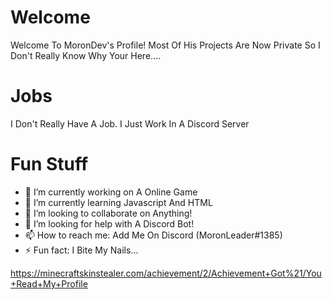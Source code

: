 # Welcome
Welcome To MoronDev's Profile! Most Of His Projects Are Now Private So I Don't Really Know Why Your Here....

# Jobs
I Don't Really Have A Job. I Just Work In A Discord Server

# Fun Stuff

- 🔭 I’m currently working on A Online Game
- 🌱 I’m currently learning Javascript And HTML
- 👯 I’m looking to collaborate on Anything!
- 🤔 I’m looking for help with A Discord Bot!
- 📫 How to reach me: Add Me On Discord (MoronLeader#1385)
- ⚡ Fun fact: I Bite My Nails...

https://minecraftskinstealer.com/achievement/2/Achievement+Got%21/You+Read+My+Profile

